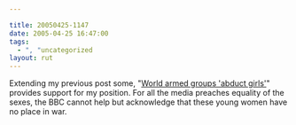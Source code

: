 ```yaml
---

title: 20050425-1147
date: 2005-04-25 16:47:00
tags:
  - ", "uncategorized
layout: rut
---
```


<p> Extending my previous post some, "<a href="http://news.bbc.co.uk/2/hi/africa/4478913.stm">World armed
groups 'abduct girls'</a>" provides support for my position.
For all the media preaches equality of the sexes, the BBC cannot
help but acknowledge that these young women have no place in war.</p>

